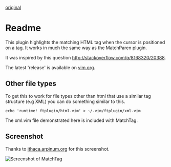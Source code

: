 [original](https://github.com/gregsexton/MatchTag/blob/master/README.mkd)

# Readme

This plugin highlights the matching HTML tag when the cursor is
positioned on a tag. It works in much the same way as the MatchParen
plugin.

It was inspired by this question <http://stackoverflow.com/q/8168320/20388>.

The latest 'release' is available on [vim.org](http://www.vim.org/scripts/script.php?script_id=3818).

## Other file types

To get this to work for file types other than html that use a similar
tag structure (e.g XML) you can do something similar to this.

    echo 'runtime! ftplugin/html.vim' > ~/.vim/ftplugin/xml.vim

The xml.vim file demonstrated here is included with MatchTag.

## Screenshot

Thanks to [ithaca.arpinum.org](http://ithaca.arpinum.org/) for this screenshot.

![Screenshot of MatchTag](http://www.gregsexton.org/images/matchtag/matchtag.jpg)